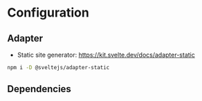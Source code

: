# Configuration

## Adapter
- Static site generator: https://kit.svelte.dev/docs/adapter-static
```sh 
npm i -D @sveltejs/adapter-static
```

## Dependencies
